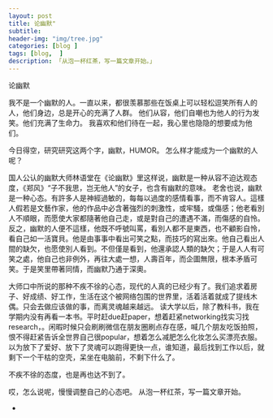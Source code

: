 ```yaml
---  
layout: post  
title: 论幽默"  
subtitle: 
header-img: "img/tree.jpg"
categories: [blog ]  
tags: [blog,  ]
description: 「从泡一杯红茶，写一篇文章开始。」  
---  
```



论幽默

我不是一个幽默的人。一直以来，都很羡慕那些在饭桌上可以轻松逗笑所有人的人，他们身边，总是开心的充满了人群。
他们从容，他们自嘲也为他人的行为发笑。他们充满了生命力。
我喜欢和他们待在一起，我心里也隐隐的想要成为他们。

今日得空，研究研究这两个字，幽默，HUMOR。
怎么样才能成为一个幽默的人呢？

国人公认的幽默大师林语堂在《论幽默》里这样说，幽默是一种从容不迫达观态度，《郑风》“子不我思，岂无他人”的女子，也含有幽默的意味。
老舍也说，幽默是一种心态。有許多人是神經過敏的，每每以過度的感情看事，而不肯容人。這樣人假若是文藝作家，他的作品中必含著強烈的刺激性，或牢騷，或傷感；他老看別人不順眼，而愿使大家都隨著他自己走，或是對自己的遭遇不滿，而傷感的自怜。反之，幽默的人便不這樣，他既不呼號叫罵，看別人都不是東西，也不顧影自怜，看自己如一活寶貝。他是由事事中看出可笑之點，而技巧的寫出來。他自己看出人間的缺欠，也愿使別人看到。不但僅是看到，他還承認人類的缺欠；于是人人有可笑之處，他自己也非例外，再往大處一想，人壽百年，而企圖無限，根本矛盾可笑。于是笑里帶著同情，而幽默乃通于深奧。

大师口中所说的那种不疾不徐的心态，现代的人真的已经少有了。我们追求着房子、好成绩、好工作，生活在这个被网络包围的世界里，活着活着就成了提线木偶。只会去做应该做的事，而离灵魂越来越远。
读大学以后，除了教科书，我在学期内没有再看一本书。平时赶due赶paper，想着赶紧networking找实习找research，。闲暇时候只会刷刷微信在朋友圈刷点存在感，喊几个朋友吃饭拍照，恨不得赶紧告诉全世界自己很popular，想着怎么减肥怎么化妆怎么买漂亮衣服。以为放下了爱好、放下了灵魂可以跑得更快一点，谁知道，最后找到工作以后，就剩下一个干枯的空壳，呆坐在电脑前，不剩下什么了。

不疾不徐的态度，也是再也达不到了。

哎，怎么说呢，慢慢调整自己的心态吧。
从泡一杯红茶，写一篇文章开始。

*